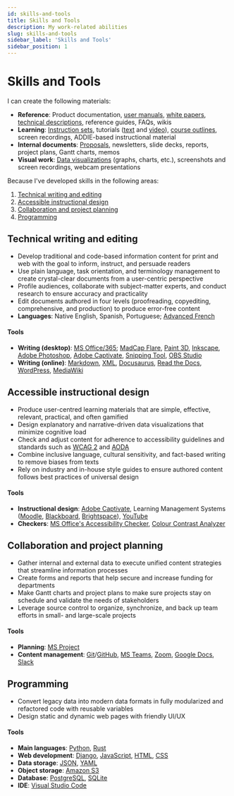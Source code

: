 ```yaml
---
id: skills-and-tools
title: Skills and Tools
description: My work-related abilities
slug: skills-and-tools
sidebar_label: 'Skills and Tools'
sidebar_position: 1
---
```


# Skills and Tools

I can create the following materials:

- **Reference**: Product documentation, [user manuals](../portfolio/technical-writing/automated-display-system), [white papers](../portfolio/technical-writing/strata-g-matrix-system), [technical descriptions](../portfolio/technical-writing/hb-pencil-with-eraser), reference guides, FAQs, wikis
- **Learning**: [Instruction sets](../portfolio/instructional-design/borrowing-physical-items), tutorials ([text](../portfolio/instructional-design/create-your-technical-writer-website) and [video](https://www.youtube.com/@musictheory1017/videos)), [course outlines](https://kb.osu.edu/items/a22af78d-7425-4075-8240-b4d6845e30b0), screen recordings, ADDIE-based instructional material
- **Internal documents**: [Proposals](../portfolio/technical-writing/minimizing-turnover-disruptions), newsletters, slide decks, reports, project plans, Gantt charts, memos  
- **Visual work**: [Data visualizations](../portfolio/visual-communication/intro) (graphs, charts, etc.), screenshots and screen recordings, webcam presentations

Because I've developed skills in the following areas:

1. [Technical writing and editing](#technical-writing-and-editing)
1. [Accessible instructional design](#accessible-instructional-design)
1. [Collaboration and project planning](#collaboration-and-project-planning)
1. [Programming](#programming)

## Technical writing and editing

- Develop traditional and code-based information content for print and web with the goal to inform, instruct, and persuade readers
- Use plain language, task orientation, and terminology management to create crystal-clear documents from a user-centric perspective
- Profile audiences, collaborate with subject-matter experts, and conduct research to ensure accuracy and practicality
- Edit documents authored in four levels (proofreading, copyediting, comprehensive, and production) to produce error-free content
- **Languages**: Native English, Spanish, Portuguese; [Advanced French](@site/static/resume/skills-and-tools/tcf-2020.pdf)

#### Tools

- **Writing (desktop)**: [MS Office/365](https://www.office.com/); [MadCap Flare](https://www.madcapsoftware.com/products/flare/), [Paint 3D](https://apps.microsoft.com/detail/9nblggh5fv99), [Inkscape](https://inkscape.org/), [Adobe Photoshop](https://photoshop.com/), [Adobe Captivate](https://adobe.com/captivate), [Snipping Tool](https://support.microsoft.com/en-us/windows/use-snipping-tool-to-capture-screenshots-00246869-1843-655f-f220-97299b865f6b), [OBS Studio](https://obsproject.com/) 
- **Writing (online)**: [Markdown](https://www.markdownguide.org/), [XML](https://www.w3.org/XML/), [Docusaurus](https://docusaurus.io/), [Read the Docs](https://docs.readthedocs.io/en/stable/index.html), [WordPress](https://wordpress.com/), [MediaWiki](https://www.mediawiki.org/wiki/MediaWiki)


## Accessible instructional design

- Produce user-centred learning materials that are simple, effective, relevant, practical, and often gamified 
- Design explanatory and narrative-driven data visualizations that minimize cognitive load
- Check and adjust content for adherence to accessibility guidelines and standards such as [WCAG 2](https://www.w3.org/WAI/standards-guidelines/wcag/) and [AODA](https://www.aoda.ca/what-are-aoda-standards/)
- Combine inclusive language, cultural sensitivity, and fact-based writing to remove biases from texts
- Rely on industry and in-house style guides to ensure authored content follows best practices of universal design

#### Tools

- **Instructional design**: [Adobe Captivate](https://www.adobe.com/products/captivate.html), Learning Management Systems ([Moodle](https://moodle.org/), [Blackboard](https://www.anthology.com/products/teaching-and-learning/learning-effectiveness/blackboard-learn), [Brightspace](https://www.d2l.com/brightspace/)), [YouTube](https://www.youtube.com/@musictheory1017/videos)
- **Checkers**: [MS Office's Accessibility Checker](https://support.microsoft.com/en-us/office/improve-accessibility-with-the-accessibility-checker-a16f6de0-2f39-4a2b-8bd8-5ad801426c7f), [Colour Contrast Analyzer](https://www.tpgi.com/color-contrast-checker/)

## Collaboration and project planning

- Gather internal and external data to execute unified content strategies that streamline information processes
- Create forms and reports that help secure and increase funding for departments
- Make Gantt charts and project plans to make sure projects stay on schedule and validate the needs of stakeholders
- Leverage source control to organize, synchronize, and back up team efforts in small- and large-scale projects

#### Tools

- **Planning**: [MS Project](https://www.microsoft.com/en-ca/microsoft-365/project/project-management-software)
- **Content management**: [Git](https://git-scm.com/)/[GitHub](https://github.com/), [MS Teams](https://www.microsoft.com/en-ca/microsoft-teams/log-in), [Zoom](https://zoom.us/), [Google Docs](https://docs.google.com/), [Slack](https://slack.com/)

## Programming

- Convert legacy data into modern data formats in fully modularized and refactored code with reusable variables
- Design static and dynamic web pages with friendly UI/UX

#### Tools

- **Main languages**: [Python](https://www.python.org/), [Rust](https://www.rust-lang.org/)
- **Web development**: [Django](https://www.djangoproject.com/), [JavaScript](https://developer.mozilla.org/en-US/docs/Web/javascript), [HTML](https://developer.mozilla.org/en-US/docs/Web/HTML), [CSS](https://developer.mozilla.org/en-US/docs/Web/CSS)
- **Data storage**: [JSON](https://json.org/), [YAML](https://yaml.org/)
- **Object storage**: [Amazon S3](https://aws.amazon.com/s3/)
- **Database**: [PostgreSQL](https://www.postgresql.org/), [SQLite](https://www.sqlite.org/index.html)
- **IDE**: [Visual Studio Code](https://code.visualstudio.com/)
